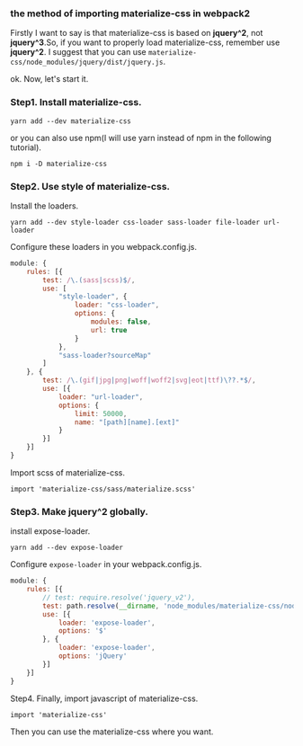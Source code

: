 ### the method of importing materialize-css in webpack2

Firstly I want to say is that materialize-css is based on **jquery^2**, not **jquery^3**.So, if you want to properly load materialize-css, remember use **jquery^2**. I suggest that you can use
`materialize-css/node_modules/jquery/dist/jquery.js`.

ok. Now, let's start it.

### Step1. Install materialize-css.

`yarn add --dev materialize-css`

or you can also use npm(I will use yarn instead of npm in the following tutorial).

`npm i -D materialize-css`

### Step2. Use style of materialize-css.

Install the loaders.

`yarn add --dev style-loader css-loader sass-loader file-loader url-loader`

Configure these loaders in you webpack.config.js.

``` javascript
module: {
    rules: [{
        test: /\.(sass|scss)$/,
        use: [
            "style-loader", {
                loader: "css-loader",
                options: {
                    modules: false,
                    url: true
                }
            },
            "sass-loader?sourceMap"
        ]
    }, {
        test: /\.(gif|jpg|png|woff|woff2|svg|eot|ttf)\??.*$/,
        use: [{
            loader: "url-loader",
            options: {
                limit: 50000,
                name: "[path][name].[ext]"
            }
        }]
    }]
}
```

Import scss of materialize-css.

`import 'materialize-css/sass/materialize.scss'`

### Step3. Make jquery^2 globally.

install expose-loader.

`yarn add --dev expose-loader`

Configure `expose-loader` in your webpack.config.js.

``` javascript
module: {
    rules: [{
        // test: require.resolve('jquery_v2'),
        test: path.resolve(__dirname, 'node_modules/materialize-css/node_modules/jquery/dist/jquery.js'),
        use: [{
            loader: 'expose-loader',
            options: '$'
        }, {
            loader: 'expose-loader',
            options: 'jQuery'
        }]
    }]
}
```

Step4. Finally, import javascript of materialize-css.

`import 'materialize-css'`

Then you can use the materialize-css where you want.
